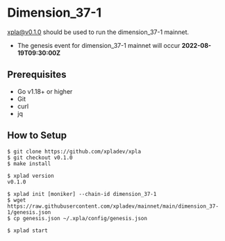 # Dimension_37-1

[xpla@v0.1.0](https://github.com/xpladev/xpla/releases/tag/v0.1.0) should be used to run the dimension_37-1 mainnet.

- The genesis event for dimension_37-1 mainnet will occur **2022-08-19T09:30:00Z**

## Prerequisites
* Go v1.18+ or higher
* Git
* curl
* jq

## How to Setup

```shell
$ git clone https://github.com/xpladev/xpla
$ git checkout v0.1.0
$ make install

$ xplad version
v0.1.0

$ xplad init [moniker] --chain-id dimension_37-1
$ wget https://raw.githubusercontent.com/xpladev/mainnet/main/dimension_37-1/genesis.json
$ cp genesis.json ~/.xpla/config/genesis.json

$ xplad start
```
